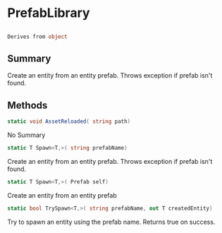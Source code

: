 # PrefabLibrary

## 
```c#
Derives from object
```

## Summary

Create an entity from an entity prefab. Throws exception if prefab isn't found.
## Methods

```c#
static void AssetReloaded( string path) 
```
No Summary
```c#
static T Spawn<T,>( string prefabName) 
```
Create an entity from an entity prefab. Throws exception if prefab isn't found.
```c#
static T Spawn<T,>( Prefab self) 
```
Create an entity from an entity prefab
```c#
static bool TrySpawn<T,>( string prefabName, out T createdEntity) 
```
Try to spawn an entity using the prefab name. Returns true on success.
